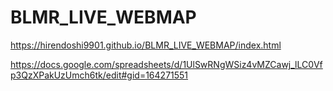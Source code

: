 # BLMR_LIVE_WEBMAP

https://hirendoshi9901.github.io/BLMR_LIVE_WEBMAP/index.html

https://docs.google.com/spreadsheets/d/1UlSwRNgWSiz4vMZCawj_lLC0Vfp3QzXPakUzUmch6tk/edit#gid=164271551
